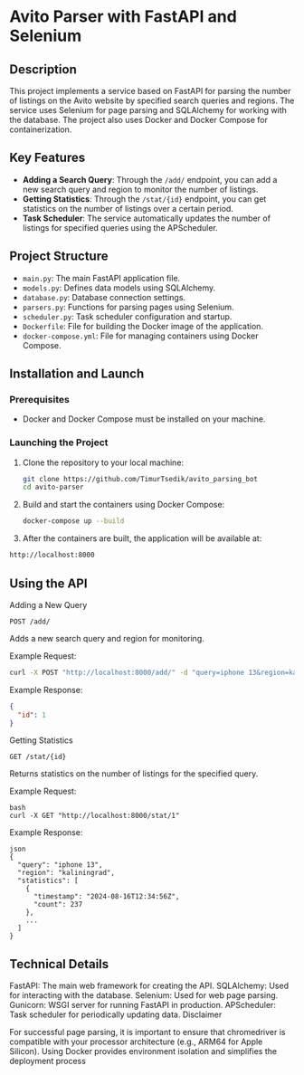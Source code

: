 # Avito Parser with FastAPI and Selenium

## Description

This project implements a service based on FastAPI for parsing the number of listings on the Avito website by specified search queries and regions. The service uses Selenium for page parsing and SQLAlchemy for working with the database. The project also uses Docker and Docker Compose for containerization.

## Key Features

- **Adding a Search Query**: Through the `/add/` endpoint, you can add a new search query and region to monitor the number of listings.
- **Getting Statistics**: Through the `/stat/{id}` endpoint, you can get statistics on the number of listings over a certain period.
- **Task Scheduler**: The service automatically updates the number of listings for specified queries using the APScheduler.

## Project Structure

- `main.py`: The main FastAPI application file.
- `models.py`: Defines data models using SQLAlchemy.
- `database.py`: Database connection settings.
- `parsers.py`: Functions for parsing pages using Selenium.
- `scheduler.py`: Task scheduler configuration and startup.
- `Dockerfile`: File for building the Docker image of the application.
- `docker-compose.yml`: File for managing containers using Docker Compose.

## Installation and Launch

### Prerequisites

- Docker and Docker Compose must be installed on your machine.

### Launching the Project

1. Clone the repository to your local machine:

   ```bash
   git clone https://github.com/TimurTsedik/avito_parsing_bot
   cd avito-parser
   ```
   
2. Build and start the containers using Docker Compose:
   ```bash
   docker-compose up --build
   ```
   
3. After the containers are built, the application will be available at:
```bash
http://localhost:8000
```

## Using the API

Adding a New Query
```
POST /add/
```
Adds a new search query and region for monitoring.

Example Request:

```bash
curl -X POST "http://localhost:8000/add/" -d "query=iphone 13&region=kaliningrad"
```

Example Response:

```json
{
  "id": 1
}
```

Getting Statistics
```
GET /stat/{id}
```
Returns statistics on the number of listings for the specified query.

Example Request:
```
bash
curl -X GET "http://localhost:8000/stat/1"
```

Example Response:

```
json
{
  "query": "iphone 13",
  "region": "kaliningrad",
  "statistics": [
    {
      "timestamp": "2024-08-16T12:34:56Z",
      "count": 237
    },
    ...
  ]
}
```
## Technical Details

FastAPI: The main web framework for creating the API.
SQLAlchemy: Used for interacting with the database.
Selenium: Used for web page parsing.
Gunicorn: WSGI server for running FastAPI in production.
APScheduler: Task scheduler for periodically updating data.
Disclaimer

For successful page parsing, it is important to ensure that chromedriver is compatible with your processor architecture (e.g., ARM64 for Apple Silicon). Using Docker provides environment isolation and simplifies the deployment process
